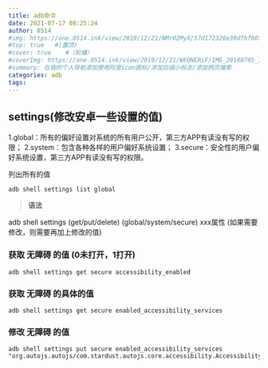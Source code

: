 ```yaml
---
title: adb命令
date: 2021-07-17 08:25:24
author: 0514
#img: https://one.0514.ink/view/2019/12/21/NMr02MyX/57d172326e39dfbf60fcdb795a08e758.jpg
#top: true   #(置顶)
#cover: true    #（轮播）
#coverImg: https://one.0514.ink/view/2019/12/21/WEQNERiF/IMG_20180705_173106.jpg
#summary: 在我的个人导航添加使用阿里icon图标/添加后缀小标志/添加网页搜索
categories: adb
tags:
---
```


## settings(修改安卓一些设置的值)

1.global：所有的偏好设置对系统的所有用户公开，第三方APP有读没有写的权限；
2.system：包含各种各样的用户偏好系统设置；
3.secure：安全性的用户偏好系统设置，第三方APP有读没有写的权限。

列出所有的值

`adb shell settings list global`

>**语法**

adb shell settings (get/put/delete) (global/system/secure) xxx属性  (如果需要修改，则需要再加上修改的值)

### 获取 无障碍 的值 (0未打开，1打开)

``` shell
adb shell settings get secure accessibility_enabled
```


### 获取 无障碍 的具体的值

``` shell
adb shell settings get secure enabled_accessibility_services
```

### 修改 无障碍 的值

``` shell
adb shell settings put secure enabled_accessibility_services "org.autojs.autojs/com.stardust.autojs.core.accessibility.AccessibilityService:org.autojs.autojs/org.autojs.autojs.accessibility.AccessibilityService"
```
